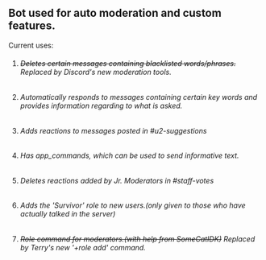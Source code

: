 ## Bot used for auto moderation and custom features.

Current uses:
1. ###### ~~Deletes certain messages containing blacklisted words/phrases.~~ Replaced by Discord's new moderation tools.
2. ###### Automatically responds to messages containing certain key words and provides information regarding to what is asked.
3. ###### Adds reactions to messages posted in #u2-suggestions
4. ###### Has app_commands, which can be used to send informative text.
5. ###### Deletes reactions added by Jr. Moderators in #staff-votes
6. ###### Adds the 'Survivor' role to new users.(only given to those who have actually talked in the server)
7. ###### ~~Role command for moderators.(with help from SomeCatIDK)~~ Replaced by Terry's new '+role add' command.
